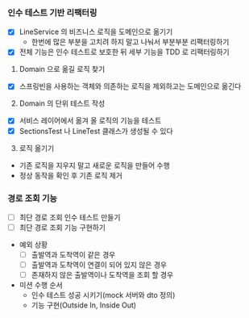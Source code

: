 ### 인수 테스트 기반 리팩터링
* [x] LineService 의 비즈니스 로직을 도메인으로 옮기기
  * 한번에 많은 부분을 고치려 하지 말고 나눠서 부분부분 리팩터링하기
* [x] 전체 기능은 인수 테스트로 보호한 뒤 세부 기능을 TDD 로 리팩터링하기

1. Domain 으로 옮길 로직 찾기
* [x] 스프링빈을 사용하는 객체와 의존하는 로직을 제외하고는 도메인으로 옮긴다
2. Domain 의 단위 테스트 작성
* [x] 서비스 레이어에서 옮겨 올 로직의 기능을 테스트
* [x] SectionsTest 나 LineTest 클래스가 생성될 수 있다
3. 로직 옮기기  
* 기존 로직을 지우지 말고 새로운 로직을 만들어 수행
* 정상 동작을 확인 후 기존 로직 제거

### 경로 조회 기능
* [ ] 최단 경로 조회 인수 테스트 만들기
* [ ] 최단 경로 조회 기능 구현하기
* 예외 상황
  * [ ] 출발역과 도착역이 같은 경우
  * [ ] 출발역과 도착역이 연결이 되어 있지 않은 경우
  * [ ] 존재하지 않은 출발역이나 도착역을 조회 할 경우
* 미션 수행 순서
  * 인수 테스트 성공 시키기(mock 서버와 dto 정의)
  * 기능 구현(Outside In, Inside Out)
  
